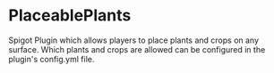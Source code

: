 # PlaceablePlants
Spigot Plugin which allows players to place plants and crops on any surface. Which plants and crops are allowed can be configured in the plugin's config.yml file.

